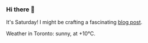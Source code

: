 ### Hi there :wave:

It's Saturday! I might be crafting a fascinating [blog post](https://www.benjaminwuethrich.dev).

Weather in Toronto: sunny, at +10°C.
